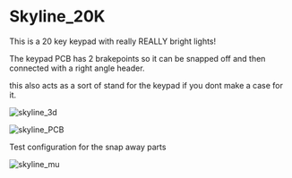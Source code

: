 # Skyline_20K
 This is a 20 key keypad with really REALLY bright lights!

The keypad PCB has 2 brakepoints so it can be snapped off and then connected with a right angle header.

this also acts as a sort of stand for the keypad if you dont make a case for it.

![skyline_3d](https://imgur.com/d2qidQM.png) 


![skyline_PCB](https://imgur.com/FqNR4XU.png)

Test configuration for the snap away parts 

![skyline_mu](https://imgur.com/Yout86s.png)
